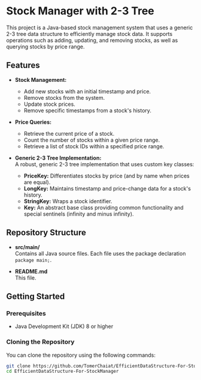 # Stock Manager with 2-3 Tree

This project is a Java-based stock management system that uses a generic 2-3 tree data structure to efficiently manage stock data. It supports operations such as adding, updating, and removing stocks, as well as querying stocks by price range.

## Features

- **Stock Management:**  
  - Add new stocks with an initial timestamp and price.
  - Remove stocks from the system.
  - Update stock prices.
  - Remove specific timestamps from a stock's history.
  
- **Price Queries:**  
  - Retrieve the current price of a stock.
  - Count the number of stocks within a given price range.
  - Retrieve a list of stock IDs within a specified price range.
  
- **Generic 2-3 Tree Implementation:**  
  A robust, generic 2-3 tree implementation that uses custom key classes:
  - **PriceKey:** Differentiates stocks by price (and by name when prices are equal).
  - **LongKey:** Maintains timestamp and price-change data for a stock's history.
  - **StringKey:** Wraps a stock identifier.
  - **Key:** An abstract base class providing common functionality and special sentinels (infinity and minus infinity).

## Repository Structure

- **src/main/**  
  Contains all Java source files. Each file uses the package declaration `package main;`.

- **README.md**  
  This file.

## Getting Started

### Prerequisites

- Java Development Kit (JDK) 8 or higher

### Cloning the Repository

You can clone the repository using the following commands:

```bash
git clone https://github.com/TomerChaiat/EfficientDataStructure-For-StockManager.git
cd EfficientDataStructure-For-StockManager
